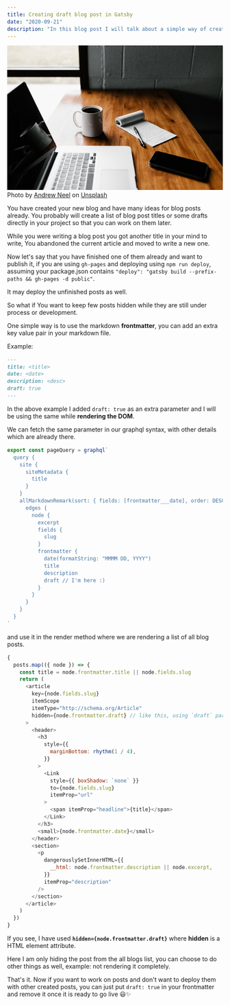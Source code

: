 ```yaml
---
title: Creating draft blog post in Gatsby
date: "2020-09-21"
description: "In this blog post I will talk about a simple way of creating draft blog post in your gatsby site"
---
```


![image shows draft process by andrew neel](./andrew-neel-cckf4TsHAuw-unsplash.jpg)  
<span>Photo by <a href="https://unsplash.com/@andrewtneel?utm_source=unsplash&amp;utm_medium=referral&amp;utm_content=creditCopyText">Andrew Neel</a> on <a href="https://unsplash.com/s/photos/draft?utm_source=unsplash&amp;utm_medium=referral&amp;utm_content=creditCopyText">Unsplash</a></span>

You have created your new blog and have many ideas for blog posts already. You probably will create a list of blog post titles or some drafts directly in your project so that you can work on them later.

While you were writing a blog post you got another title in your mind to write, You abandoned the current article and moved to write a new one.

Now let's say that you have finished one of them already and want to publish it, if you are using `gh-pages` and deploying using `npm run deploy`, assuming your package.json contains `"deploy": "gatsby build --prefix-paths && gh-pages -d public"`.

It may deploy the unfinished posts as well.

So what if You want to keep few posts hidden while they are still under process or development.

One simple way is to use the markdown **frontmatter**, you can add an extra key value pair in your markdown file.

Example:

```markdown
---
title: <title>
date: <date>
description: <desc>
draft: true
---
```

In the above example I added `draft: true` as an extra parameter and I will be using the same while **rendering the DOM**.

We can fetch the same parameter in our graphql syntax, with other details which are already there.

```javascript
export const pageQuery = graphql`
  query {
    site {
      siteMetadata {
        title
      }
    }
    allMarkdownRemark(sort: { fields: [frontmatter___date], order: DESC }) {
      edges {
        node {
          excerpt
          fields {
            slug
          }
          frontmatter {
            date(formatString: "MMMM DD, YYYY")
            title
            description
            draft // I'm here :)
          }
        }
      }
    }
  }
`
```

and use it in the render method where we are rendering a list of all blog posts.

```javascript
{
  posts.map(({ node }) => {
    const title = node.frontmatter.title || node.fields.slug
    return (
      <article
        key={node.fields.slug}
        itemScope
        itemType="http://schema.org/Article"
        hidden={node.frontmatter.draft} // like this, using `draft` parameter here
      >
        <header>
          <h3
            style={{
              marginBottom: rhythm(1 / 4),
            }}
          >
            <Link
              style={{ boxShadow: `none` }}
              to={node.fields.slug}
              itemProp="url"
            >
              <span itemProp="headline">{title}</span>
            </Link>
          </h3>
          <small>{node.frontmatter.date}</small>
        </header>
        <section>
          <p
            dangerouslySetInnerHTML={{
              __html: node.frontmatter.description || node.excerpt,
            }}
            itemProp="description"
          />
        </section>
      </article>
    )
  })
}
```

If you see, I have used **`hidden={node.frontmatter.draft}`** where **hidden** is a HTML element attribute.

Here I am only hiding the post from the all blogs list, you can choose to do other things as well, example: not rendering it completely.

That's it. Now if you want to work on posts and don't want to deploy them with other created posts, you can just put `draft: true` in your frontmatter and remove it once it is ready to go live 😃✨
